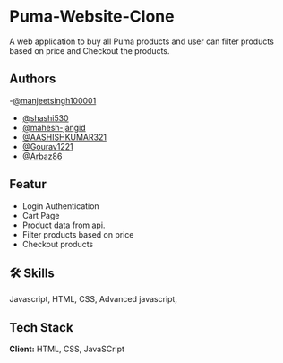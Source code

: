 
# Puma-Website-Clone

A web application to buy all Puma products and user can filter products based on price and Checkout the products.
## Authors
-[@manjeetsingh100001](https://github.com/manjeetsingh100001)
- [@shashi530](https://github.com/shashi530)
- [@mahesh-jangid](https://github.com/mahesh-jangid)
- [@AASHISHKUMAR321](https://github.com/AASHISHKUMAR321)
- [@Gourav1221](https://github.com/Gourav1221)
- [@Arbaz86](https://github.com/Arbaz86)

## Featur

- Login Authentication
- Cart Page
- Product data from api.
- Filter products based on price
- Checkout products


## 🛠 Skills
Javascript, HTML, CSS, Advanced javascript,


## Tech Stack

**Client:** HTML, CSS, JavaSCript

